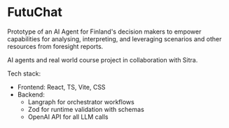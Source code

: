 # FutuChat
Prototype of an AI Agent for Finland's decision makers to empower capabilities for analysing, interpreting, and leveraging scenarios and other resources from foresight reports.

AI agents and real world course project in collaboration with Sitra.

Tech stack:
- Frontend: React, TS, Vite, CSS
- Backend:
  - Langraph for orchestrator workflows
  - Zod for runtime validation with schemas
  - OpenAI API for all LLM calls
